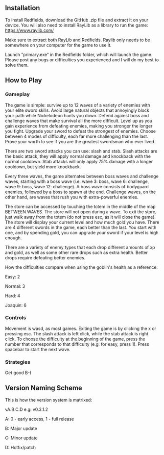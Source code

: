 ## Installation
To install Redfields, download the GitHub .zip file and extract it on your device. 
You will also need to install RayLib as a library to run the game:
https://www.raylib.com/

Make sure to extract both RayLib and Redfields. 
Raylib only needs to be somewhere on your computer for the game to use it.

Launch "primary.exe" in the Redfields folder, which will launch the game.
Please post any bugs or difficulties you experienced and I will do my best to solve them.

## How to Play
### Gameplay
The game is simple: survive up to 12 waves of a variety of enemies with your elite sword skills. 
Avoid large natural objects that annoyingly block your path while Nickelodeon hunts you down.
Defend against boss and challenge waves that make survival all the more difficult.
Level up as you gain experience from defeating enemies, making you stronger the longer you fight.
Upgrade your sword to defeat the strongest of enemies.
Choose between 4 modes of difficulty, each far more challenging than the last.
Prove your worth to see if you are the greatest swordsman who ever lived.

There are two sword attacks you can use: slash and stab.
Slash attacks are the basic attack, they will apply normal damage and knockback with the normal cooldown.
Stab attacks will only apply 75% damage with a longer cooldown, but yield more knockback.

Every three waves, the game alternates between boss waves and challenge waves, starting with a boss wave (i.e. wave 3: boss, wave 6: challenge, wave 9: boss, wave 12: challenge).
A boss wave consists of bodyguard enemies, followed by a boss to spawn at the end.
Challenge waves, on the other hand, are waves that rush you with extra-powerful enemies.

The store can be accessed by touching the totem in the middle of the map BETWEEN WAVES.
The store will not open during a wave.
To exit the store, just walk away from the totem (do not press esc, as it will close the game).
The store will display your current level and how much gold you have.
There are 4 different swords in the game, each better than the last.
You start with one, and by spending gold, you can upgrade your sword if your level is high enough.

There are a variety of enemy types that each drop different amounts of xp and gold, as well as some other rare drops such as extra health.
Better drops require defeating better enemies.

How the difficulties compare when using the goblin's health as a reference:

Easy: 2

Normal: 3

Hard: 4

Joaquin: 6

### Controls
Movement is wasd, as most games. 
Exiting the game is by clicking the x or pressing esc. 
The slash attack is left click, while the stab attack is right click. 
To choose the difficulty at the beginning of the game, press the number that corresponds to that difficulty (e.g. for easy, press 1).
Press spacebar to start the next wave.

### Strategies
Get good B-)

## Version Naming Scheme
This is how the version system is matrixed:

vA.B.C.D      e.g:  v0.3.1.2

A: 0 - early access, 1 - full release

B: Major update

C: Minor update

D: Hotfix/patch
